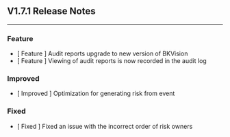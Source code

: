 ## V1.7.1 Release Notes

---

### Feature

- [ Feature ] Audit reports upgrade to new version of BKVision
- [ Feature ] Viewing of audit reports is now recorded in the audit log

### Improved

- [ Improved ] Optimization for generating risk from event

### Fixed

- [ Fixed ] Fixed an issue with the incorrect order of risk owners
